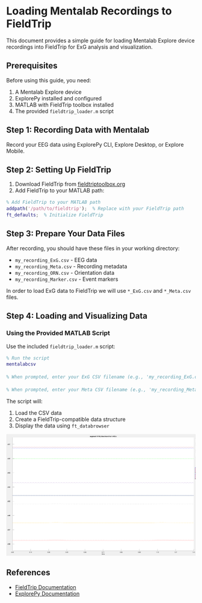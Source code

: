 # Loading Mentalab Recordings to FieldTrip

This document provides a simple guide for loading Mentalab Explore device recordings into FieldTrip for ExG analysis and visualization.

## Prerequisites

Before using this guide, you need:
1. A Mentalab Explore device
2. ExplorePy installed and configured
3. MATLAB with FieldTrip toolbox installed
4. The provided `fieldtrip_loader.m` script

## Step 1: Recording Data with Mentalab

Record your EEG data using ExplorePy CLI, Explore Desktop, or Explore Mobile.

## Step 2: Setting Up FieldTrip

1. Download FieldTrip from [fieldtriptoolbox.org](https://www.fieldtriptoolbox.org/download/)
2. Add FieldTrip to your MATLAB path:

```matlab
% Add FieldTrip to your MATLAB path
addpath('/path/to/fieldtrip');  % Replace with your FieldTrip path
ft_defaults;  % Initialize FieldTrip
```

## Step 3: Prepare Your Data Files

After recording, you should have these files in your working directory:
- `my_recording_ExG.csv` - EEG data
- `my_recording_Meta.csv` - Recording metadata
- `my_recording_ORN.csv` - Orientation data
- `my_recording_Marker.csv` - Event markers

In order to load ExG data to FieldTrip we will use `*_ExG.csv` and `*_Meta.csv` files.

## Step 4: Loading and Visualizing Data

### Using the Provided MATLAB Script

Use the included `fieldtrip_loader.m` script:

```matlab
% Run the script
mentalabcsv

% When prompted, enter your ExG CSV filename (e.g., 'my_recording_ExG.csv')

% When prompted, enter your Meta CSV filename (e.g., 'my_recording_Meta.csv')
```

The script will:
1. Load the CSV data
2. Create a FieldTrip-compatible data structure
3. Display the data using `ft_databrowser`

![Fieldtrip Visualization Example](fieldtrip_viz.png "Title")

## References

- [FieldTrip Documentation](https://www.fieldtriptoolbox.org/)
- [ExplorePy Documentation](https://explorepy.readthedocs.io/)
